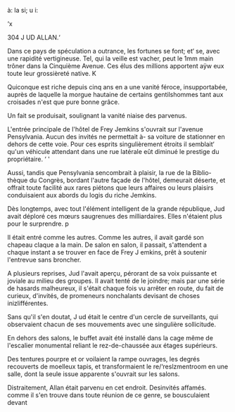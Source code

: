 à:
la
si; u
i:

 

 

‘x

 

304 J UD ALLAN.‘

Dans ce pays de spéculation a outrance, les fortunes se font; et‘ se,
avec une rapidité vertigineuse. Tel, qui la veille est vacher, peut le 1mm
main trôner dans la Cinquième Avenue. Ces élus des millions apportent aÿw
eux toute leur grossièreté native. K

Quiconque est riche depuis cinq ans en a une vanité féroce, insupportabée,
auprès de laquelle la morgue hautaine de certains gentilshommes 
tant aux croisades n'est que pure bonne grâce.

Un fait se produisait, soulignant la vanité niaise des parvenus.

L'entrée principale de l'hôtel de Frey Jemkins s'ouvrait sur l'avenue
Pensylvania. Aucun des invités ne permettait à- sa voiture de stationner en
dehors de cette voie. Pour ces esprits singulièrement étroits il semblait‘
qu'un véhicule attendant dans une rue latérale eût diminué le prestige du
propriétaire. ‘ '

Aussi, tandis que Pensylvania sencombrait à plaisir, la rue de la Biblio-
thèque du Congrès, bordant l'autre façade de l'hôtel, demeurait déserte, et
offrait toute facilité aux rares piétons que leurs affaires ou leurs plaisirs
conduisaient aux abords du logis du riche Jemkins.

Dès longtemps, avec tout l'élément intelligent de la grande république,
Jud avait déploré ces mœurs saugrenues des milliardaires. Elles n'étaient
plus pour le surprendre. p

Il était entré comme les autres. Comme les autres, il avait gardé son
chapeau claque a la main. De salon en salon, il passait, s'attendent a chaque
instant a se trouver en face de Frey J emkins, prêt à soutenir l'entrevue sans
broncher.

A plusieurs reprises, Jud l'avait aperçu, pérorant de sa voix puissante
et joviale au milieu des groupes. Il avait tenté de le joindre; mais par une
série de hasards malheureux, il s'était chaque fois vu arrêter en route, du
fait de curieux, d'invités, de promeneurs nonchalants devisant de choses
inizlifférentes.

Sans qu'il s'en doutat, J ud était le centre d'un cercle de surveillants, qui
observaient chacun de ses mouvements avec une singulière sollicitude.

En dehors des salons, le buffet avait été installé dans la cage même de
l'escalier monumental reliant le rez-de-chaussée aux étages supérieurs.

Des tentures pourpre et or voilaient la rampe ouvrages, les degrés
recouverts de moelleux tapis, et transformaient le re/‘reslzmentroom en
une salle, dont la seule issue apparente s'ouvrait sur les salons.

Distraitement, Allan était parvenu en cet endroit. Desinvités affamés.
comme il s'en trouve dans toute réunion de ce genre, se bousculaient devant

 

   
 


